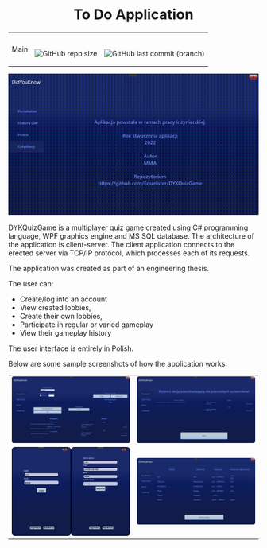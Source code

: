<div align="center" font-size="large">
  
   # To Do Application
</div>

<table align="center">
  <tr>
    <td>
      Main
    </td>
    <td align="center"><br>

  ![GitHub repo size](https://github.com/Equelister/DYKQuizGame/actions/workflows/dotnet.yml/badge.svg?branch=main)

  </td>    
    <td align="center"><br>
      
![GitHub last commit (branch)](https://img.shields.io/github/last-commit/equelister/DYKQuizGame/main)    
    </td>
  </tr>  
</table>
<p align="center">
  <img src="https://github.com/Equelister/DYKQuizGame/blob/readme/ReadmeFiles/ApplicationRun.gif">
</p>

DYKQuizGame is a multiplayer quiz game created using C# programming language, WPF graphics engine and MS SQL database.
The architecture of the application is client-server. The client application connects to the erected server via TCP/IP protocol, which processes each of its requests.

The application was created as part of an engineering thesis.

The user can:
- Create/log into an account
- View created lobbies,
- Create their own lobbies,
- Participate in regular or varied gameplay
- View their gameplay history

The user interface is entirely in Polish.

Below are some sample screenshots of how the application works.

<table>
  <tr>
    <td>
      <img src="https://github.com/Equelister/DYKQuizGame/blob/readme/ReadmeFiles/Lobby.jpg">
    </td>
    <td>
      <img src="https://github.com/Equelister/DYKQuizGame/blob/readme/ReadmeFiles/ActionPicker.jpg">    
    </td>
  </tr>
    <tr>
    <td>
      <img src="https://github.com/Equelister/DYKQuizGame/blob/readme/ReadmeFiles/LoginRegister.jpg">
    </td>
    <td>
      <img src="https://github.com/Equelister/DYKQuizGame/blob/readme/ReadmeFiles/Summary.jpg">    
    </td>
  </tr>
</table>




